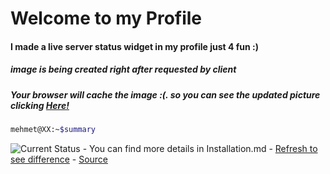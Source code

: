 # Welcome to my Profile
#### I made a live server status widget in my profile just 4 fun :)
##### image is being created right after requested by client
##### Your browser will cache the image :(. so you can see the updated picture clicking [Here!](https://mehmet.ninja/status/)

```sh
mehmet@XX:~$summary
```

 <img src="https://mehmet.ninja/status/"  alt="Current Status">
 - You can find more details in Installation.md
 - <a href="https://mehmet.ninja/status/">Refresh to see difference</a>
 - <a href="https://github.com/6mc/6mc/blob/master/index.js">Source</a>
